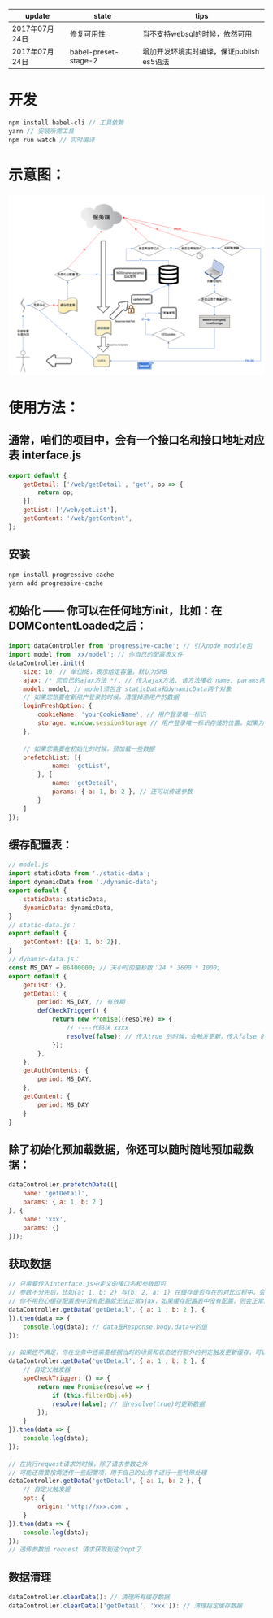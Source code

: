 | update | state | tips |
|-|-|-|
| 2017年07月24日 | 修复可用性 | 当不支持websql的时候，依然可用 |
| 2017年07月24日 | babel-preset-stage-2 | 增加开发环境实时编译，保证publish es5语法 |

开发
===
```javascript
npm install babel-cli // 工具依赖
yarn // 安装所需工具
npm run watch // 实时编译
```

示意图：
====
####
![image](https://github.com/lijun1231/progressive-cache/blob/master/images/explanation.png)

使用方法：
====
通常，咱们的项目中，会有一个接口名和接口地址对应表 interface.js
--
```javascript
export default {
    getDetail: ['/web/getDetail', 'get', op => {
        return op;
    }],
    getList: ['/web/getList'],
    getContent: '/web/getContent',
};
```

安装
--
``` javascript
npm install progressive-cache
yarn add progressive-cache
```

初始化 —— 你可以在任何地方init，比如：在DOMContentLoaded之后：
--
```javascript
import dataController from 'progressive-cache'; // 引入node_module包
import model from 'xx/model'; // 你自己的配置表文件
dataController.init({
    size: 10, // 单位MB，表示给定容量，默认为5MB
    ajax: /* 您自己的ajax方法 */, // 传入ajax方法, 该方法接收 name, params两个参数
    model: model, // model须包含 staticData和dynamicData两个对象
    // 如果您想要在新用户登录的时候，清理掉原用户的数据
    loginFreshOption: {
        cookieName: 'yourCookieName', // 用户登录唯一标识
        storage: window.sessionStorage // 用户登录唯一标识存储的位置，如果为sessionStorage，则浏览器关闭之后，也会清理数据，如果为localStorage，则不会
    },

    // 如果您需要在初始化的时候，预加载一些数据
    prefetchList: [{
            name: 'getList',
        }, {
            name: 'getDetail',
            params: { a: 1, b: 2 }, // 还可以传递参数
        }
    ]
});
```

缓存配置表：
--
```javascript
// model.js
import staticData from './static-data';
import dynamicData from './dynamic-data';
export default {
    staticData: staticData,
    dynamicData: dynamicData,
}
// static-data.js：
export default {
    getContent: [{a: 1, b: 2}],
}
// dynamic-data.js：
const MS_DAY = 86400000; // 天小时的毫秒数：24 * 3600 * 1000;
export default {
    getList: {},
    getDetail: {
        period: MS_DAY, // 有效期
        defCheckTrigger() {
            return new Promise((resolve) => {
                // ----代码块 xxxx
                resolve(false); // 传入true 的时候，会触发更新，传入false 的时候，则不会触发更新
            });
        },
    },
    getAuthContents: {
        period: MS_DAY,
    },
    getContent: {
        period: MS_DAY
    }
}
```

除了初始化预加载数据，你还可以随时随地预加载数据：
--
```javascript
dataController.prefetchData([{
    name: 'getDetail',
    params: { a: 1, b: 2 }
}, {
    name: 'xxx',
    params: {}
}]);
```

获取数据
--
``` javascript
// 只需要传入interface.js中定义的接口名和参数即可
// 参数不分先后，比如{a: 1, b: 2} 与{b: 2, a: 1} 在缓存是否存在的对比过程中，会被认为是相同的参数
// 你不用担心缓存配置表中没有配置就无法正常ajax，如果缓存配置表中没有配置，则会正常的ajax，所以全站都可以使用getData来请求数据
dataController.getData('getDetail', { a: 1 , b: 2 }, {
}).then(data => {
    console.log(data); // data是Response.body.data中的值
});

// 如果还不满足，你在业务中还需要根据当时的场景和状态进行额外的判定触发更新缓存，可以speCheckTrigger参数作为自定义触发器
dataController.getData('getDetail', { a: 1 , b: 2 }, {
    // 自定义触发器
    speCheckTrigger: () => {
        return new Promise(resolve => {
            if (this.filterObj.ok)
            resolve(false); // 当resolve(true)时更新数据
        });
    }
}).then(data => {
    console.log(data);
});

// 在执行request请求的时候，除了请求参数之外
// 可能还需要按需透传一些配置项，用于自己的业务中进行一些特殊处理
dataController.getData('getDetail', { a: 1, b: 2 }, {
    // 自定义触发器
    opt: {
        origin: 'http://xxx.com',
    }
}).then(data => {
    console.log(data);
});
// 透传参数给 request 请求获取到这个opt了

```
数据清理
--
``` javascript
dataController.clearData(): // 清理所有缓存数据
dataController.clearData(['getDetail', 'xxx']): // 清理指定缓存数据
```
